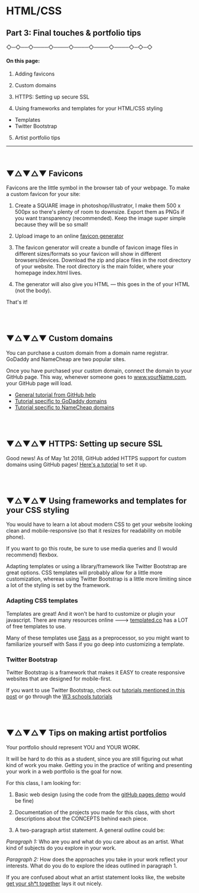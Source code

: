 
# HTML/CSS
## Part 3: Final touches & portfolio tips

 ◇─◇──◇────◇────◇────◇────◇────◇─◇─◇
<br />

#### On this page:

1) Adding favicons

2) Custom domains

3) HTTPS: Setting up secure SSL

4) Using frameworks and templates for your HTML/CSS styling
  * Templates
  * Twitter Bootstrap

5) Artist portfolio tips

---
<br>



## ▼△▼△▼ Favicons


Favicons are the little symbol in the browser tab of your webpage. To make a custom favicon for your site:

1. Create a SQUARE image in photoshop/illustrator, I make them 500 x 500px so there's plenty of room to downsize. Export them as PNGs if you want transparency (recommended). Keep the image super simple because they will be so small!

2. Upload image to an online [favicon generator](https://realfavicongenerator.net/)

3. The favicon generator will create a bundle of favicon image files in different sizes/formats so your favicon will show in different browsers/devices. Download the zip and place files in the root directory of your website. The root directory is the main folder, where your homepage index.html lives.

4. The generator will also give you HTML — this goes in the <head> of your HTML (not the body).

That's it!


<br>
<br>

## ▼△▼△▼ Custom domains


You can purchase a custom domain from a domain name registrar. GoDaddy and NameCheap are two popular sites.

Once you have purchased your custom domain, connect the domain to your GitHub page. This way, whenever someone goes to www.yourName.com, your GitHub page will load.

* [General tutorial from GitHub help](https://help.github.com/articles/quick-start-setting-up-a-custom-domain/)
* [Tutorial specific to GoDaddy domains](https://medium.com/@LovettLovett/github-pages-godaddy-f0318c2f25a)
* [Tutorial specific to NameCheap domains](http://davidensinger.com/2013/03/setting-the-dns-for-github-pages-on-namecheap/)


<br>
<br>

## ▼△▼△▼ HTTPS: Setting up secure SSL

Good news! As of May 1st 2018, GitHub added HTTPS support for custom domains using GitHub pages! [Here's a tutorial](https://blog.github.com/2018-05-01-github-pages-custom-domains-https/) to set it up.

<br>
<br>

## ▼△▼△▼ Using frameworks and templates for your CSS styling

You would have to learn a lot about modern CSS to get your website looking clean and mobile-responsive (so that it resizes for readability on mobile phone).

If you want to go this route, be sure to use media queries and (I would recommend) flexbox.

Adapting templates or using a library/framework like Twitter Bootstrap are great options. CSS templates will probably allow for a little more customization, whereas using Twitter Bootstrap is a little more limiting since a lot of the styling is set by the framework.  

### Adapting CSS templates

Templates are great! And it won't be hard to customize or plugin your javascript. There are many resources online ---> [templated.co](https://templated.co/) has a LOT of free templates to use.

Many of these templates use [Sass](https://sass-lang.com/) as a preprocessor, so you might want to familiarize yourself with Sass if you go deep into customizing a template.

### Twitter Bootstrap


Twitter Bootstrap is a framework that makes it EASY to create responsive websites that are designed for mobile-first.

If you want to use Twitter Bootstrap, check out [tutorials mentioned in this post](https://www.quora.com/What-is-the-best-way-to-learn-Bootstrap/answer/Singh-Naina?utm_medium=organic&utm_source=google_rich_qa&utm_campaign=google_rich_qa) or go through the [W3 schools tutorials](https://www.w3schools.com/bootstrap4/default.asp)

<br>
<br>

## ▼△▼△▼ Tips on making artist portfolios


Your portfolio should represent YOU and YOUR WORK.

It will be hard to do this as a student, since you are still figuring out what kind of work you make. Getting you in the practice of writing and presenting your work in a web portfolio is the goal for now.

For this class, I am looking for:

1. Basic web design (using the code from the [gitHub pages demo](../05a_HTML-CSS_gitHubPage/demo) would be fine)

2. Documentation of the projects you made for this class, with short descriptions about the CONCEPTS behind each piece.

3. A two-paragraph artist statement. A general outline could be:

*Paragraph 1:* Who are you and what do you care about as an artist. What kind of subjects do you explore in your work.

*Paragraph 2:* How does the approaches you take in your work reflect your interests. What do you do to explore the ideas outlined in paragraph 1.

If you are confused about what an artist statement looks like, the website [get your sh*t together](https://www.gyst-ink.com/artist-statement-guidelines/
) lays it out nicely.
